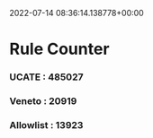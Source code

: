 2022-07-14 08:36:14.138778+00:00
# Rule Counter 
 ### UCATE : 485027

 ### Veneto : 20919

 ### Allowlist : 13923